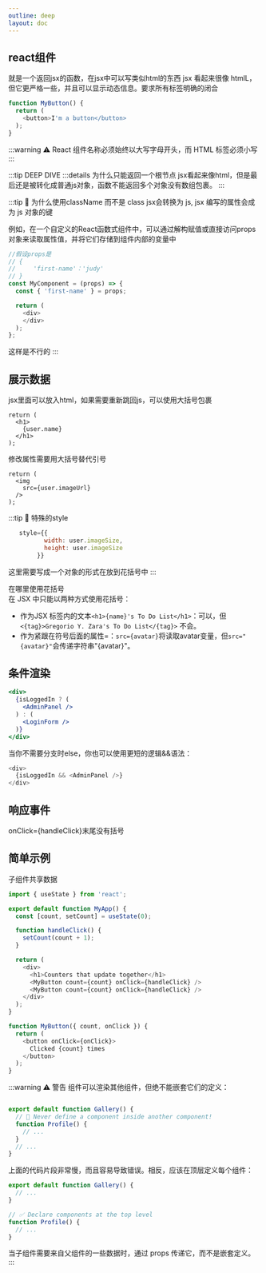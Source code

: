 ```yaml
---
outline: deep
layout: doc
---
```

## react组件
就是一个返回jsx的函数，在jsx中可以写类似html的东西
jsx 看起来很像 htmlL，但它更严格一些，并且可以显示动态信息。要求所有标签明确的闭合
```js
function MyButton() {
  return (
    <button>I'm a button</button>
  );
}
```
:::warning :warning:
React 组件名称必须始终以大写字母开头，而 HTML 标签必须小写 
:::

:::tip DEEP DIVE
:::details 为什么只能返回一个根节点
jsx看起来像html，但是最后还是被转化成普通js对象，函数不能返回多个对象没有数组包裹。
:::

:::tip :rocket: 为什么使用className 而不是 class
jsx会转换为 js, jsx 编写的属性会成为 js 对象的键

例如，在一个自定义的React函数式组件中，可以通过解构赋值或直接访问props对象来读取属性值，并将它们存储到组件内部的变量中
```js
//假设props是
// {
//     'first-name'：'judy'
// }
const MyComponent = (props) => {
  const { 'first-name' } = props;

  return (
    <div>
    </div>
  );
};
```
这样是不行的
:::
## 展示数据
jsx里面可以放入html，如果需要重新跳回js，可以使用大括号包裹
```js{3}
return (
  <h1>
    {user.name}
  </h1>
);
```
修改属性需要用大括号替代引号
```js{3}
return (
  <img
    src={user.imageUrl}
  />
);
```
:::tip :rocket: 特殊的style
```jsx
   style={{
          width: user.imageSize,
          height: user.imageSize
        }}
```
这里需要写成一个对象的形式在放到花括号中
:::

在哪里使用花括号  
在 JSX 中只能以两种方式使用花括号：

* 作为JSX 标签内的文本`<h1>{name}'s To Do List</h1>`：可以，但`<{tag}>Gregorio Y. Zara's To Do List</{tag}>` 不会。
* 作为紧跟在符号后面的属性=：`src={avatar}`将读取avatar变量，但`src="{avatar}"`会传递字符串"{avatar}"。
## 条件渲染
```jsx
<div>
  {isLoggedIn ? (
    <AdminPanel />
  ) : (
    <LoginForm />
  )}
</div>
```
当你不需要分支时else，你也可以使用更短的逻辑&&语法：
```js
<div>
  {isLoggedIn && <AdminPanel />}
</div>
```
## 响应事件
onClick={handleClick}末尾没有括号
## 简单示例
子组件共享数据
```js
import { useState } from 'react';

export default function MyApp() {
  const [count, setCount] = useState(0);

  function handleClick() {
    setCount(count + 1);
  }

  return (
    <div>
      <h1>Counters that update together</h1>
      <MyButton count={count} onClick={handleClick} />
      <MyButton count={count} onClick={handleClick} />
    </div>
  );
}

function MyButton({ count, onClick }) {
  return (
    <button onClick={onClick}>
      Clicked {count} times
    </button>
  );
}

```
:::warning :warning: 警告
组件可以渲染其他组件，但绝不能嵌套它们的定义：
```js

export default function Gallery() {
  // 🔴 Never define a component inside another component!
  function Profile() {
    // ...
  }
  // ...
}
```
上面的代码片段非常慢，而且容易导致错误。相反，应该在顶层定义每个组件：
```js
export default function Gallery() {
  // ...
}

// ✅ Declare components at the top level
function Profile() {
  // ...
}
```
当子组件需要来自父组件的一些数据时，通过 props 传递它，而不是嵌套定义。
:::